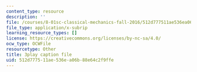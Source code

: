```yaml
---
content_type: resource
description: ''
file: /courses/8-01sc-classical-mechanics-fall-2016/512d777511ae536ea06b88e64c2f9ffe_xxGA-7soXiw.vtt
file_type: application/x-subrip
learning_resource_types: []
license: https://creativecommons.org/licenses/by-nc-sa/4.0/
ocw_type: OCWFile
resourcetype: Other
title: 3play caption file
uid: 512d7775-11ae-536e-a06b-88e64c2f9ffe
---
```

